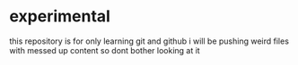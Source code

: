 # experimental
this repository is for only learning git and github i will be pushing weird files with messed up content
so dont bother looking at it

